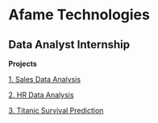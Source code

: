 # Afame Technologies

## Data Analyst Internship

**Projects**

[1. Sales Data Analysis]()

[2. HR Data Analysis](https://github.com/karthikeyan-2005/Afame-Technologies/blob/main/Afame%20Technologies/HR_Data_Analysis/HR_Data_Analysis.ipynb)

[3. Titanic Survival Prediction]()
